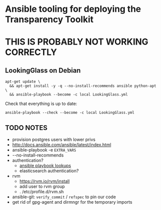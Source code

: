 # Ansible tooling for deploying the Transparency Toolkit

# THIS IS PROBABLY NOT WORKING CORRECTLY

## LookingGlass on Debian

```shell
apt-get update \
  && apt-get install -y -q --no-install-recommends ansible python-apt \
  && ansible-playbook --become -c local LookingGlass.yml
```

Check that everything is up to date:
```shell
ansible-playbook --check --become -c local LookingGlass.yml
```

## TODO NOTES
- provision postgres users with lower privs
- http://docs.ansible.com/ansible/latest/index.html
- ansible-playbook -e `EXTRA_VARS`
- --no-install-recommends
- authentication?
  - [ansible playbook lookups](http://docs.ansible.com/ansible/latest/playbooks_lookups.html#examples)
  - elasticsearch authentication?
- rvm
  - https://rvm.io/rvm/install
  - add user to rvm group
  - . /etc/profile.d/rvm.sh
- ansible-git:  `verify_commit` / `refspec` to pin our code
- get rid of gpg-agent and dirmngr for the temporary imports

